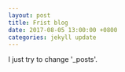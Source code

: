 ```yaml
---
layout: post
title: Frist blog
date: 2017-08-05 13:00:00 +0800
categories: jekyll update
---
```

I just try to change '_posts'.
